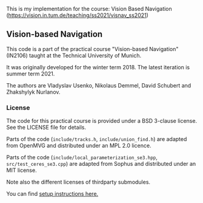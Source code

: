 This is my implementation for the course: Vision Based Navigation (https://vision.in.tum.de/teaching/ss2021/visnav_ss2021)

## Vision-based Navigation

This code is a part of the practical course "Vision-based Navigation" (IN2106) taught at the Technical University of Munich.

It was originally developed for the winter term 2018. The latest iteration is summer term 2021.

The authors are Vladyslav Usenko, Nikolaus Demmel, David Schubert and Zhakshylyk Nurlanov.

### License

The code for this practical course is provided under a BSD 3-clause license. See the LICENSE file for details.

Parts of the code (`include/tracks.h`, `include/union_find.h`) are adapted from OpenMVG and distributed under an MPL 2.0 licence.

Parts of the code (`include/local_parameterization_se3.hpp`, `src/test_ceres_se3.cpp`) are adapted from Sophus and distributed under an MIT license.

Note also the different licenses of thirdparty submodules.


You can find [setup instructions here.](wiki/Setup.md)
